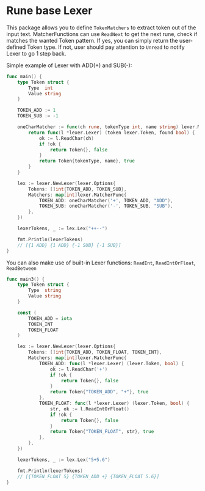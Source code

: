 # Rune base Lexer

This package allows you to define `TokenMatchers` to extract token out of the input text.
MatcherFunctions can use `ReadNext` to get the next rune, check if matches the wanted Token pattern. If yes, you can simply return the user-defined Token type. If not, user should pay attention to `Unread` to notify Lexer to go 1 step back.

Simple example of Lexer with ADD(+) and SUB(-):
```go
func main() {
	type Token struct {
		Type  int
		Value string
	}

	TOKEN_ADD := 1
	TOKEN_SUB := -1

	oneCharMatcher := func(ch rune, tokenType int, name string) lexer.MatcherFunc {
		return func(l *lexer.Lexer) (token lexer.Token, found bool) {
			ok := l.ReadChar(ch)
			if !ok {
				return Token{}, false
			}
			return Token{tokenType, name}, true
		}
	}

	lex := lexer.NewLexer(lexer.Options{
		Tokens: []int{TOKEN_ADD, TOKEN_SUB},
		Matchers: map[int]lexer.MatcherFunc{
			TOKEN_ADD: oneCharMatcher('+', TOKEN_ADD, "ADD"),
			TOKEN_SUB: oneCharMatcher('-', TOKEN_SUB, "SUB"),
		},
	})

	lexerTokens, _ := lex.Lex("++--")

	fmt.Println(lexerTokens)
	// [{1 ADD} {1 ADD} {-1 SUB} {-1 SUB}]
}
```

You can also make use of built-in Lexer functions: `ReadInt`, `ReadIntOrFloat`, `ReadBetween`
```go
func main3() {
	type Token struct {
		Type  string
		Value string
	}

	const (
		TOKEN_ADD = iota
		TOKEN_INT
		TOKEN_FLOAT
	)

	lex := lexer.NewLexer(lexer.Options{
		Tokens: []int{TOKEN_ADD, TOKEN_FLOAT, TOKEN_INT},
		Matchers: map[int]lexer.MatcherFunc{
			TOKEN_ADD: func(l *lexer.Lexer) (lexer.Token, bool) {
				ok := l.ReadChar('+')
				if !ok {
					return Token{}, false
				}
				return Token{"TOKEN_ADD", "+"}, true
			},
			TOKEN_FLOAT: func(l *lexer.Lexer) (lexer.Token, bool) {
				str, ok := l.ReadIntOrFloat()
				if !ok {
					return Token{}, false
				}
				return Token{"TOKEN_FLOAT", str}, true
			},
		},
	})

	lexerTokens, _ := lex.Lex("5+5.6")

	fmt.Println(lexerTokens)
	// [{TOKEN_FLOAT 5} {TOKEN_ADD +} {TOKEN_FLOAT 5.6}]
}
```